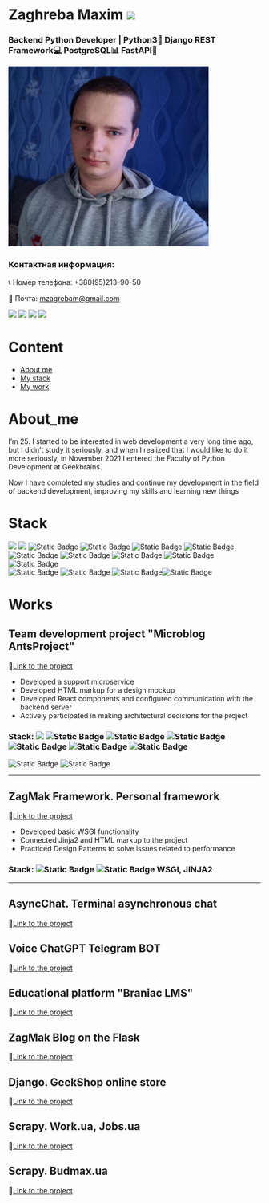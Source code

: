 <h1 >Zaghreba Maxim <a href="#" target="_blank"></a> 
<img src="https://github.com/blackcater/blackcater/raw/main/images/Hi.gif" height="32"/></h1>
<h3>Backend Python Developer | Python3🐍 Django REST Framework💻 PostgreSQL📊 FastAPI🚀</h3>

<img src="https://github.com/finger-to-the-sky/My-Portfolio/blob/main/after.jpg" alt="My Photo" width=400/>
<h3>Контактная информация: </h3>
<p>📞 Номер телефона: +380(95)213-90-50</p>
<p>📧 Почта: <a href="mailto:mzagrebam@gmail.com">mzagrebam@gmail.com</a></p>
<a href="https://www.linkedin.com/in/maxim-zaghreba-6636a0231/"><img src="https://cdn-icons-png.flaticon.com/32/145/145807.png"><a/>
<a href="https://t.me/ZagMakk"><img src="https://cdn-icons-png.flaticon.com/32/2111/2111646.png"><a/>
<a href="https://www.instagram.com/maksim_zaghreba/"><img src="https://cdn-icons-png.flaticon.com/32/2111/2111463.png"><a/>
<a href="https://www.facebook.com/profile.php?id=100028229644209"><img src="https://cdn-icons-png.flaticon.com/32/1384/1384053.png"><a/>
 
# Content

- [About me](#About_me)
- [My stack](#Stack)
- [My work](#Works)

# About_me

<p>I’m 25. I started to be interested in web development a very long time ago, but I didn’t study it seriously, and when I realized that I would like to do it more seriously, in November 2021 I entered the Faculty of Python Development at Geekbrains. </p>
<p>Now I have completed my studies and continue my development in the field of backend development, improving my skills and learning new things</p>



# Stack
<div>
<img src='https://img.shields.io/badge/python-blue?style=for-the-badge&logo=python&logoColor=yellow&color=blue'/>  <img src='https://img.shields.io/badge/django-185316?style=for-the-badge&logo=django&logoColor=white'/>  <img alt="Static Badge" src="https://img.shields.io/badge/django_rest_framework-black?style=for-the-badge&logo=django&logoColor=white">  <img alt="Static Badge" src="https://img.shields.io/badge/postgres-57B0E2?style=for-the-badge&logo=postgresql&logoColor=white">  <img alt="Static Badge" src="https://img.shields.io/badge/fastapi-1DA887?style=for-the-badge&logo=fastapi&logoColor=white"> <img alt="Static Badge"     
src="https://img.shields.io/badge/docker-306AFF?style=for-the-badge&logo=docker&logoColor=white">
</div>
 
<div>
  <img alt="Static Badge" src="https://img.shields.io/badge/html-E51E1E?style=for-the-badge&logo=html5&logoColor=white"> <img alt="Static Badge" src="https://img.shields.io/badge/CSS-0B4376?style=for-the-badge&logo=CSS&logoColor=white"> <img alt="Static Badge" src="https://img.shields.io/badge/javascript-646464?style=for-the-badge&logo=javascript&logoColor=white&labelColor=FFD056">
 <img alt="Static Badge" src="https://img.shields.io/badge/react-490A89?style=for-the-badge&logo=react&logoColor=white"> <img alt="Static Badge" src="https://img.shields.io/badge/nextjs-E5B300?style=for-the-badge&logo=nextjs&logoColor=white">

</div>
<div>
  <img alt="Static Badge" src="https://img.shields.io/badge/Flask-EAEAEA?style=for-the-badge&logo=flask&logoColor=black"> <img alt="Static Badge" src="https://img.shields.io/badge/Celery-76CE84?style=for-the-badge&logo=Celery&logoColor=white"> <img alt="Static Badge" src="https://img.shields.io/badge/SQLAlchemy-69814A?style=for-the-badge&logo=sqlalchemy&logoColor=white"><img alt="Static Badge" src="https://img.shields.io/badge/asyncio-00784D?style=for-the-badge&logo=asyncio&logoColor=white">

</div>

# Works

## Team development project "Microblog AntsProject"
🔗<a href="https://github.com/antsproject/Microblog">Link to the project</a>

- Developed a support microservice
- Developed HTML markup for a design mockup
- Developed React components and configured communication with the backend server
- Actively participated in making architectural decisions for the project

### Stack: <img src='https://img.shields.io/badge/python-blue?style=for-the-badge&logo=python&logoColor=yellow&color=blue'/> <img alt="Static Badge" src="https://img.shields.io/badge/django_rest_framework-black?style=for-the-badge&logo=django&logoColor=white"> <img alt="Static Badge" src="https://img.shields.io/badge/docker-306AFF?style=for-the-badge&logo=docker&logoColor=white"> <img alt="Static Badge" src="https://img.shields.io/badge/postgres-57B0E2?style=for-the-badge&logo=postgresql&logoColor=white">  <img alt="Static Badge" src="https://img.shields.io/badge/html-E51E1E?style=for-the-badge&logo=html5&logoColor=white"> <img alt="Static Badge" src="https://img.shields.io/badge/CSS-0B4376?style=for-the-badge&logo=CSS&logoColor=white"> <img alt="Static Badge" src="https://img.shields.io/badge/javascript-646464?style=for-the-badge&logo=javascript&logoColor=white&labelColor=FFD056"> 
<div><img alt="Static Badge" src="https://img.shields.io/badge/react-490A89?style=for-the-badge&logo=react&logoColor=white"> <img alt="Static Badge" src="https://img.shields.io/badge/nextjs-E5B300?style=for-the-badge&logo=nextjs&logoColor=white"></div>

---

## ZagMak Framework. Personal framework
🔗<a href="https://github.com/finger-to-the-sky/Architecture_and_design">Link to the project</a>

- Developed basic WSGI functionality
- Connected Jinja2 and HTML markup to the project
- Practiced Design Patterns to solve issues related to performance

### Stack: <img alt="Static Badge" src="https://img.shields.io/badge/html-E51E1E?style=for-the-badge&logo=html5&logoColor=white"> <img alt="Static Badge" src="https://img.shields.io/badge/CSS-0B4376?style=for-the-badge&logo=CSS&logoColor=white"> WSGI, JINJA2

---

## AsyncChat. Terminal asynchronous chat
🔗<a href="https://github.com/finger-to-the-sky/AsyncChatV2">Link to the project</a>

## Voice ChatGPT Telegram BOT
🔗<a href="https://github.com/finger-to-the-sky/VoiceBOT">Link to the project</a>

## Educational platform "Braniac LMS"
🔗<a href="https://github.com/finger-to-the-sky/BraniacLMS">Link to the project</a>

## ZagMak Blog on the Flask
🔗<a href="https://github.com/finger-to-the-sky/flask_project">Link to the project</a>

## Django. GeekShop online store
🔗<a href="https://github.com/finger-to-the-sky/geekshop-server">Link to the project</a>

## Scrapy. Work.ua, Jobs.ua
🔗<a href="https://github.com/finger-to-the-sky/Methods_Parsing_Scraping/tree/master/Lesson_6">Link to the project</a>

## Scrapy. Budmax.ua
🔗<a href="https://github.com/finger-to-the-sky/Methods_Parsing_Scraping/tree/master/Lesson_7">Link to the project</a>













